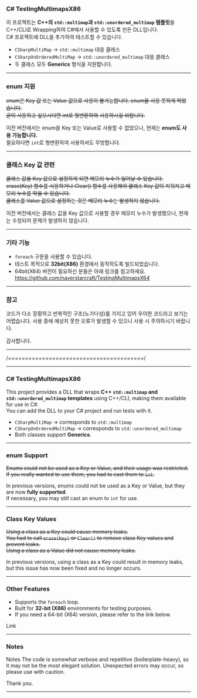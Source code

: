 ### C# TestingMultimapsX86

이 프로젝트는 **C++의 `std::multimap`과 `std::unordered_multimap` 템플릿**을 C++/CLI로 Wrapping하여 C#에서 사용할 수 있도록 만든 DLL입니다.  
C# 프로젝트에 DLL을 추가하여 테스트할 수 있습니다.

- `CSharpMultiMap` → `std::multimap` 대응 클래스  
- `CSharpUnOrderedMultiMap` → `std::unordered_multimap` 대응 클래스  
- 두 클래스 모두 **Generics** 형식을 지원합니다.  

---

### enum 지원
~~enum은 Key 값 또는 Value 값으로 사용이 불가능합니다. enum을 사용 못하게 막았습니다.~~  
~~굳이 사용하고 싶으시다면 int로 형변환하여 사용하시길 바랍니다.~~

이전 버전에서는 enum을 Key 또는 Value로 사용할 수 없었으나, 현재는 **enum도 사용 가능합니다.**  
필요하다면 `int`로 형변환하여 사용하셔도 무방합니다.  

---

### 클래스 Key 값 관련
~~클래스 값을 Key 값으로 설정하게 되면 메모리 누수가 일어날 수 있습니다.~~  
~~erase(Key) 함수를 사용하거나 Clear() 함수를 사용해야 클래스 Key 값이 지워지고 메모리 누수를 막을 수 있습니다.~~  
~~클래스를 Value 값으로 설정하는 것은 메모리 누수는 발생하지 않습니다.~~

이전 버전에서는 클래스 값을 Key 값으로 사용할 경우 메모리 누수가 발생했으나, 현재는 수정되어 문제가 발생하지 않습니다.  

---

### 기타 기능
- `foreach` 구문을 사용할 수 있습니다.  
- 테스트 목적으로 **32bit(X86)** 환경에서 동작하도록 빌드되었습니다.  
- 64bit(X64) 버전이 필요하신 분들은 아래 링크를 참고하세요.  
https://github.com/naverstarcraft/TestingMultimapsX64

---

### 참고
코드가 다소 장황하고 반복적인 구조(노가다성)를 가지고 있어 우아한 코드라고 보기는 어렵습니다.
사용 중에 예상치 못한 오류가 발생할 수 있으니 사용 시 주의하시기 바랍니다.

감사합니다.  

---

/*========================================*/

---

### C# TestingMultimapsX86

This project provides a DLL that wraps **C++ `std::multimap` and `std::unordered_multimap` templates** using C++/CLI, making them available for use in C#.  
You can add the DLL to your C# project and run tests with it.

- `CSharpMultiMap` → corresponds to `std::multimap`  
- `CSharpUnOrderedMultiMap` → corresponds to `std::unordered_multimap`  
- Both classes support **Generics**.  

---

### enum Support
~~Enums could not be used as a Key or Value, and their usage was restricted.~~  
~~If you really wanted to use them, you had to cast them to `int`.~~

In previous versions, enums could not be used as a Key or Value, but they are now **fully supported**.  
If necessary, you may still cast an enum to `int` for use.  

---

### Class Key Values
~~Using a class as a Key could cause memory leaks.~~  
~~You had to call `erase(Key)` or `Clear()` to remove class Key values and prevent leaks.~~  
~~Using a class as a Value did not cause memory leaks.~~

In previous versions, using a class as a Key could result in memory leaks, but this issue has now been fixed and no longer occurs.  

---

### Other Features
- Supports the `foreach` loop.  
- Built for **32-bit (X86)** environments for testing purposes.  
- If you need a 64-bit (X64) version, please refer to the link below.  

Link  

---

### Notes
Notes The code is somewhat verbose and repetitive (boilerplate-heavy), so it may not be the most elegant solution.
Unexpected errors may occur, so please use with caution.

Thank you.  

---
